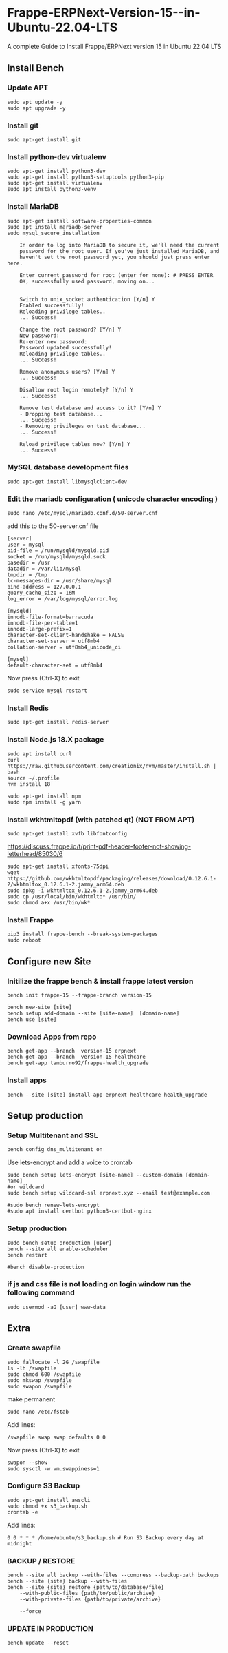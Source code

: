 # Frappe-ERPNext-Version-15--in-Ubuntu-22.04-LTS
A complete Guide to Install Frappe/ERPNext version 15  in Ubuntu 22.04 LTS

## Install Bench
### Update APT
	sudo apt update -y
	sudo apt upgrade -y

### Install git 
	sudo apt-get install git

### Install python-dev virtualenv  
	sudo apt-get install python3-dev
	sudo apt-get install python3-setuptools python3-pip
	sudo apt-get install virtualenv
	sudo apt install python3-venv

### Install MariaDB
	sudo apt-get install software-properties-common
	sudo apt install mariadb-server
	sudo mysql_secure_installation

		In order to log into MariaDB to secure it, we'll need the current
		password for the root user. If you've just installed MariaDB, and
		haven't set the root password yet, you should just press enter here.

		Enter current password for root (enter for none): # PRESS ENTER
		OK, successfully used password, moving on...


		Switch to unix_socket authentication [Y/n] Y
		Enabled successfully!
		Reloading privilege tables..
		... Success!

		Change the root password? [Y/n] Y
		New password: 
		Re-enter new password: 
		Password updated successfully!
		Reloading privilege tables..
		... Success!

		Remove anonymous users? [Y/n] Y
		... Success!

		Disallow root login remotely? [Y/n] Y
		... Success!

		Remove test database and access to it? [Y/n] Y
		- Dropping test database...
		... Success!
		- Removing privileges on test database...
		... Success!

		Reload privilege tables now? [Y/n] Y
		... Success!

### MySQL database development files

	sudo apt-get install libmysqlclient-dev

### Edit the mariadb configuration ( unicode character encoding )

	sudo nano /etc/mysql/mariadb.conf.d/50-server.cnf

add this to the 50-server.cnf file

    [server]
    user = mysql
    pid-file = /run/mysqld/mysqld.pid
    socket = /run/mysqld/mysqld.sock
    basedir = /usr
    datadir = /var/lib/mysql
    tmpdir = /tmp
    lc-messages-dir = /usr/share/mysql
    bind-address = 127.0.0.1
    query_cache_size = 16M
    log_error = /var/log/mysql/error.log

    [mysqld]
    innodb-file-format=barracuda
    innodb-file-per-table=1
    innodb-large-prefix=1
    character-set-client-handshake = FALSE
    character-set-server = utf8mb4
    collation-server = utf8mb4_unicode_ci      

    [mysql]
    default-character-set = utf8mb4

Now press (Ctrl-X) to exit

    sudo service mysql restart

### Install Redis
	sudo apt-get install redis-server

### Install Node.js 18.X package

	sudo apt install curl 
	curl https://raw.githubusercontent.com/creationix/nvm/master/install.sh | bash
	source ~/.profile
	nvm install 18

	sudo apt-get install npm
	sudo npm install -g yarn


### Install wkhtmltopdf (with patched qt) (NOT FROM APT)
	sudo apt-get install xvfb libfontconfig

https://discuss.frappe.io/t/print-pdf-header-footer-not-showing-letterhead/85030/6

	sudo apt-get install xfonts-75dpi
	wget https://github.com/wkhtmltopdf/packaging/releases/download/0.12.6.1-2/wkhtmltox_0.12.6.1-2.jammy_arm64.deb
	sudo dpkg -i wkhtmltox_0.12.6.1-2.jammy_arm64.deb
	sudo cp /usr/local/bin/wkhtmlto* /usr/bin/
	sudo chmod a+x /usr/bin/wk*

### Install Frappe

	pip3 install frappe-bench --break-system-packages
	sudo reboot

## Configure new Site

### Initilize the frappe bench & install frappe latest version 
	bench init frappe-15 --frappe-branch version-15

	bench new-site [site]
	bench setup add-domain --site [site-name]  [domain-name]
	bench use [site]

### Download Apps from repo
	bench get-app --branch  version-15 erpnext
	bench get-app --branch  version-15 healthcare
	bench get-app tamburro92/frappe-health_upgrade

### Install apps

	bench --site [site] install-app erpnext healthcare health_upgrade 

## Setup production

### Setup Multitenant and SSL
	bench config dns_multitenant on

Use lets-encrypt and add a voice to crontab

	sudo bench setup lets-encrypt [site-name] --custom-domain [domain-name]
	#or wildcard
	sudo bench setup wildcard-ssl erpnext.xyz --email test@example.com

	#sudo bench renew-lets-encrypt
	#sudo apt install certbot python3-certbot-nginx

### Setup production
    
	sudo bench setup production [user]
	bench --site all enable-scheduler
	bench restart

	#bench disable-production

### if js and css file is not loading on login window run the following command
	sudo usermod -aG [user] www-data


## Extra
### Create swapfile
	sudo fallocate -l 2G /swapfile
	ls -lh /swapfile
	sudo chmod 600 /swapfile
	sudo mkswap /swapfile
	sudo swapon /swapfile

make permanent

	sudo nano /etc/fstab
Add lines:

	/swapfile swap swap defaults 0 0
Now press (Ctrl-X) to exit

	swapon --show
	sudo sysctl -w vm.swappiness=1

### Configure S3 Backup
	sudo apt-get install awscli
 	sudo chmod +x s3_backup.sh
	crontab -e
Add lines:

	0 0 * * * /home/ubuntu/s3_backup.sh # Run S3 Backup every day at midnight

### BACKUP / RESTORE
	bench --site all backup --with-files --compress --backup-path backups
	bench --site {site} backup --with-files
	bench --site {site} restore {path/to/database/file}
		--with-public-files {path/to/public/archive}
		--with-private-files {path/to/private/archive}

		--force

### UPDATE IN PRODUCTION
	bench update --reset
